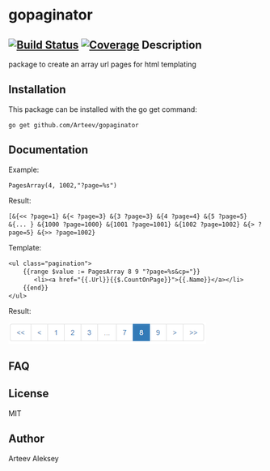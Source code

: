 gopaginator
==========

[![Build Status](https://travis-ci.org/Arteev/gopaginator.svg)](https://travis-ci.org/Arteev/gopaginator)
[![Coverage](http://gocover.io/_badge/github.com/Arteev/gopaginator)](http://gocover.io/github.com/Arteev/gopaginator) 
Description
-----------

package to create an array url pages for html templating

Installation
------------

This package can be installed with the go get command:

    go get github.com/Arteev/gopaginator
    
Documentation
-------------

Example:

    PagesArray(4, 1002,"?page=%s")

Result:

    [&{<< ?page=1} &{< ?page=3} &{3 ?page=3} &{4 ?page=4} &{5 ?page=5}
    &{... } &{1000 ?page=1000} &{1001 ?page=1001} &{1002 ?page=1002} &{> ?page=5} &{>> ?page=1002}   

Template:

    <ul class="pagination">
        {{range $value := PagesArray 8 9 "?page=%s&cp="}}            
           <li><a href="{{.Url}}{{$.CountOnPage}}">{{.Name}}</a></li>            
        {{end}}
    </ul>
Result:
    
![Paginator](/sample.pages.png)

FAQ
---


License
-------

  MIT

Author
------

Arteev Aleksey
